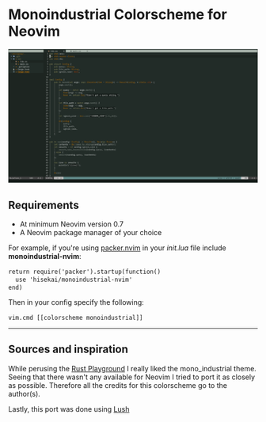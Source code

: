 Monoindustrial Colorscheme for Neovim
===

![alt text](.github/monoindustrial.png "Example how monoindustrial colorscheme looks like")

## Requirements
- At minimum Neovim version 0.7
- A Neovim package manager of your choice

For example, if you're using [packer.nvim](https://github.com/wbthomason/packer.nvim) in your *init.lua* file include **monoindustrial-nvim**:
```
return require('packer').startup(function()
  use 'hisekai/monoindustrial-nvim'
end)
```

Then in your config specify the following:
```
vim.cmd [[colorscheme monoindustrial]]
```
____
## Sources and inspiration

While perusing the [Rust Playground](https://play.rust-lang.org/) I really liked the mono_industrial theme. Seeing that there wasn't any available for Neovim I tried to port it as closely as possible. Therefore all the credits for this colorscheme go to the author(s).

Lastly, this port was done using [Lush](https://github.com/rktjmp/lush.nvim)

